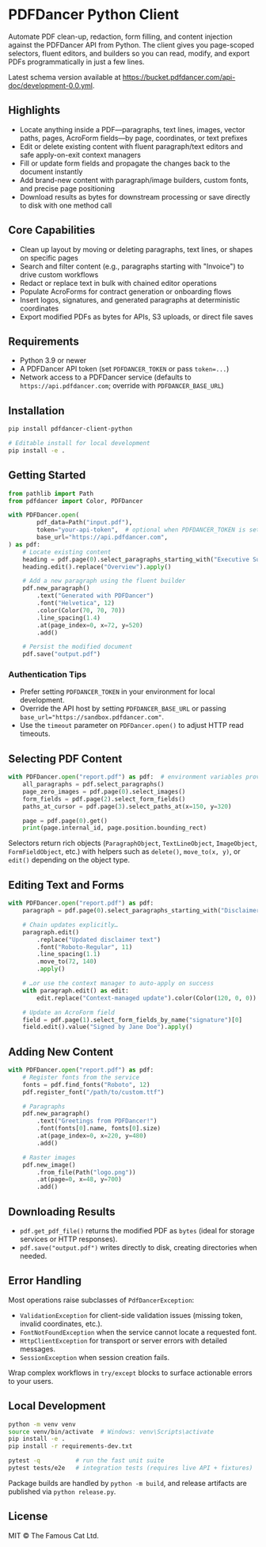 # PDFDancer Python Client

Automate PDF clean-up, redaction, form filling, and content injection against the PDFDancer API from Python. The client
gives you page-scoped selectors, fluent editors, and builders so you can read, modify, and export PDFs programmatically
in just a few lines.

Latest schema version available at https://bucket.pdfdancer.com/api-doc/development-0.0.yml.

## Highlights

- Locate anything inside a PDF—paragraphs, text lines, images, vector paths, pages, AcroForm fields—by page,
  coordinates, or text prefixes
- Edit or delete existing content with fluent paragraph/text editors and safe apply-on-exit context managers
- Fill or update form fields and propagate the changes back to the document instantly
- Add brand-new content with paragraph/image builders, custom fonts, and precise page positioning
- Download results as bytes for downstream processing or save directly to disk with one method call

## Core Capabilities

- Clean up layout by moving or deleting paragraphs, text lines, or shapes on specific pages
- Search and filter content (e.g., paragraphs starting with "Invoice") to drive custom workflows
- Redact or replace text in bulk with chained editor operations
- Populate AcroForms for contract generation or onboarding flows
- Insert logos, signatures, and generated paragraphs at deterministic coordinates
- Export modified PDFs as bytes for APIs, S3 uploads, or direct file saves

## Requirements

- Python 3.9 or newer
- A PDFDancer API token (set `PDFDANCER_TOKEN` or pass `token=...`)
- Network access to a PDFDancer service (defaults to `https://api.pdfdancer.com`; override with `PDFDANCER_BASE_URL`)

## Installation

```bash
pip install pdfdancer-client-python

# Editable install for local development
pip install -e .
```

## Getting Started

```python
from pathlib import Path
from pdfdancer import Color, PDFDancer

with PDFDancer.open(
        pdf_data=Path("input.pdf"),
        token="your-api-token",  # optional when PDFDANCER_TOKEN is set
        base_url="https://api.pdfdancer.com",
) as pdf:
    # Locate existing content
    heading = pdf.page(0).select_paragraphs_starting_with("Executive Summary")[0]
    heading.edit().replace("Overview").apply()

    # Add a new paragraph using the fluent builder
    pdf.new_paragraph()
        .text("Generated with PDFDancer")
        .font("Helvetica", 12)
        .color(Color(70, 70, 70))
        .line_spacing(1.4)
        .at(page_index=0, x=72, y=520)
        .add()

    # Persist the modified document
    pdf.save("output.pdf")
```

### Authentication Tips

- Prefer setting `PDFDANCER_TOKEN` in your environment for local development.
- Override the API host by setting `PDFDANCER_BASE_URL` or passing `base_url="https://sandbox.pdfdancer.com"`.
- Use the `timeout` parameter on `PDFDancer.open()` to adjust HTTP read timeouts.

## Selecting PDF Content

```python
with PDFDancer.open("report.pdf") as pdf:  # environment variables provide token/URL
    all_paragraphs = pdf.select_paragraphs()
    page_zero_images = pdf.page(0).select_images()
    form_fields = pdf.page(2).select_form_fields()
    paths_at_cursor = pdf.page(3).select_paths_at(x=150, y=320)

    page = pdf.page(0).get()
    print(page.internal_id, page.position.bounding_rect)
```

Selectors return rich objects (`ParagraphObject`, `TextLineObject`, `ImageObject`, `FormFieldObject`, etc.) with helpers
such as `delete()`, `move_to(x, y)`, or `edit()` depending on the object type.

## Editing Text and Forms

```python
with PDFDancer.open("report.pdf") as pdf:
    paragraph = pdf.page(0).select_paragraphs_starting_with("Disclaimer")[0]

    # Chain updates explicitly…
    paragraph.edit()
        .replace("Updated disclaimer text")
        .font("Roboto-Regular", 11)
        .line_spacing(1.1)
        .move_to(72, 140)
        .apply()

    # …or use the context manager to auto-apply on success
    with paragraph.edit() as edit:
        edit.replace("Context-managed update").color(Color(120, 0, 0))

    # Update an AcroForm field
    field = pdf.page(1).select_form_fields_by_name("signature")[0]
    field.edit().value("Signed by Jane Doe").apply()
```

## Adding New Content

```python
with PDFDancer.open("report.pdf") as pdf:
    # Register fonts from the service
    fonts = pdf.find_fonts("Roboto", 12)
    pdf.register_font("/path/to/custom.ttf")

    # Paragraphs
    pdf.new_paragraph()
        .text("Greetings from PDFDancer!")
        .font(fonts[0].name, fonts[0].size)
        .at(page_index=0, x=220, y=480)
        .add()

    # Raster images
    pdf.new_image()
        .from_file(Path("logo.png"))
        .at(page=0, x=48, y=700)
        .add()
```

## Downloading Results

- `pdf.get_pdf_file()` returns the modified PDF as `bytes` (ideal for storage services or HTTP responses).
- `pdf.save("output.pdf")` writes directly to disk, creating directories when needed.

## Error Handling

Most operations raise subclasses of `PdfDancerException`:

- `ValidationException` for client-side validation issues (missing token, invalid coordinates, etc.).
- `FontNotFoundException` when the service cannot locate a requested font.
- `HttpClientException` for transport or server errors with detailed messages.
- `SessionException` when session creation fails.

Wrap complex workflows in `try/except` blocks to surface actionable errors to your users.

## Local Development

```bash
python -m venv venv
source venv/bin/activate  # Windows: venv\Scripts\activate
pip install -e .
pip install -r requirements-dev.txt

pytest -q          # run the fast unit suite
pytest tests/e2e   # integration tests (requires live API + fixtures)
```

Package builds are handled by `python -m build`, and release artifacts are published via `python release.py`.

## License

MIT © The Famous Cat Ltd.
